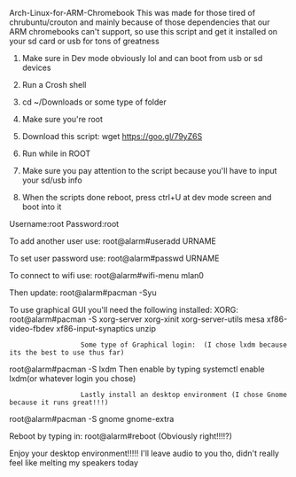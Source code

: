 Arch-Linux-for-ARM-Chromebook
This was made for those tired of chrubuntu/crouton and mainly because of those dependencies that our ARM chromebooks can't support, so use this script and get it installed on your sd card or usb for tons of greatness

1) Make sure in Dev mode obviously lol and can boot from usb or sd devices

2) Run a Crosh shell

3) cd ~/Downloads or some type of folder

4) Make sure you're root

5) Download this script: wget https://goo.gl/79yZ6S

6) Run while in ROOT

7) Make sure you pay attention to the script because you'll have to input your sd/usb info

8) When the scripts done reboot, press ctrl+U at dev mode screen and boot into it

Username:root
Password:root

To add another user use:
  root@alarm#useradd URNAME

To set user password use:
  root@alarm#passwd URNAME

To connect to wifi use:
  root@alarm#wifi-menu mlan0

Then update:
  root@alarm#pacman -Syu

To use graphical GUI you'll need the following installed:
                        XORG:
  root@alarm#pacman -S xorg-server xorg-xinit xorg-server-utils mesa xf86-video-fbdev xf86-input-synaptics unzip

                      Some type of Graphical login:  (I chose lxdm because its the best to use thus far)
  root@alarm#pacman -S lxdm           Then enable by typing systemctl enable lxdm(or whatever login you chose)

                      Lastly install an desktop environment (I chose Gnome because it runs great!!!)
  root@alarm#pacman -S gnome gnome-extra

Reboot by typing in:
  root@alarm#reboot (Obviously right!!!!?)

Enjoy your desktop environment!!!!! I'll leave audio to you tho, didn't really feel like melting my speakers today
